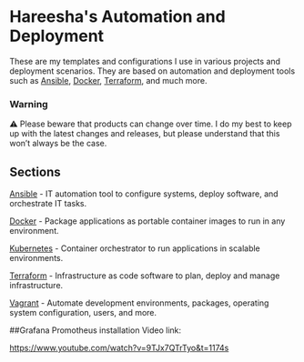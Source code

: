 # Hareesha's  Automation and Deployment

These are my templates and configurations I use in various projects and deployment scenarios. They are based on automation and deployment tools such as [Ansible](https://github.com/hareeshab/Prometheus_Grafana/tree/main/ansible), [Docker](https://github.com/hareeshab/Prometheus_Grafana/tree/main/docker-compose), [Terraform](https://github.com/hareeshab/Prometheus_Grafana/tree/main/terraform), and much more.

### Warning

⚠️ Please beware that products can change over time. I do my best to keep up with the latest changes and releases, but please understand that this won’t always be the case.


## Sections

[Ansible](https://github.com/hareeshab/Prometheus_Grafana/tree/main/ansible) - IT automation tool to configure systems, deploy software, and orchestrate IT tasks.

[Docker](https://github.com/hareeshab/Prometheus_Grafana/tree/main/docker-compose) - Package applications as portable container images to run in any environment.

[Kubernetes](https://github.com/hareeshab/Prometheus_Grafana/tree/main/kubernetes) - Container orchestrator to run applications in scalable environments.

[Terraform](https://github.com/hareeshab/Prometheus_Grafana/tree/main/terraform) - Infrastructure as code software to plan, deploy and manage infrastructure.
 
[Vagrant](https://github.com/hareeshab/Prometheus_Grafana/tree/main/vagrant) - Automate development environments, packages, operating system configuration, users, and more.


##Grafana Promotheus installation Video link:

 https://www.youtube.com/watch?v=9TJx7QTrTyo&t=1174s
